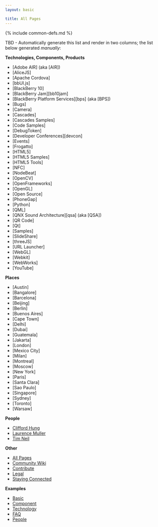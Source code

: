 ```yaml
---
layout: basic

title: All Pages
---
```

{% include common-defs.md %}

TBD - Automatically generate this list and render in two columns; the list below generated _manually_:

**Technologies, Components, Products**

* [Adobe AIR] \(aka [AIR]\)
* [AliceJS]
* [Apache Cordova]
* [bbUI.js]
* [BlackBerry 10]
* [BlackBerry Jam][bb10jam]
* [BlackBerry Platform Services][bps] \(aka [BPS]\)
* [Bugs]
* [Camera]
* [Cascades]
* [Cascades Samples]
* [Code Samples]
* [DebugToken]
* [Developer Conferences][devcon]
* [Events]
* [Frogatto]
* [HTML5]
* [HTML5 Samples]
* [HTML5 Tools]
* [NFC]
* [NodeBeat]
* [OpenCV]
* [OpenFrameworks]
* [OpenGL]
* [Open Source]
* [PhoneGap]
* [Python]
* [QML]
* [QNX Sound Architecture][qsa] \(aka [QSA]\)
* [QR Code]
* [Qt]
* [Samples]
* [SlideShare]
* [threeJS]
* [URL Launcher]
* [WebGL]
* [Webkit]
* [WebWorks]
* [YouTube]

**Places**

* [Austin]
* [Bangalore]
* [Barcelona]
* [Beijing]
* [Berlin]
* [Buenos Aires]
* [Cape Town]
* [Delhi]
* [Dubai]
* [Guatemala]
* [Jakarta]
* [London]
* [Mexico City]
* [Milan]
* [Montreal]
* [Moscow]
* [New York]
* [Paris]
* [Santa Clara]
* [Sao Paulo]
* [Singapore]
* [Sydney]
* [Toronto]
* [Warsaw]

**People**

* [Clifford Hung](Clifford_Hung.html)
* [Laurence Muller](Laurence_Muller.html)
* [Tim Neil](Tim_Neil.html)

**Other**

* [All Pages](All_Pages.html)
* [Community Wiki](Community_Wiki.html)
* [Contribute](other/Contribute.html)
* [Legal](other/Legal.html)
* [Staying Connected](Staying_Connected.html)

**Examples**

* [Basic](other/example-basic.html)
* [Component](other/example-component.html)
* [Technology](other/example-technology.html)
* [FAQ](other/example-faq.html)
* [People](other/example-people.html)

